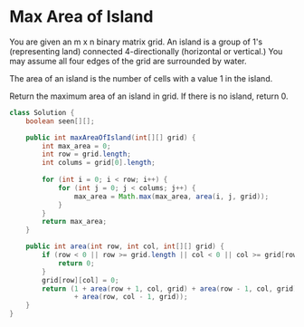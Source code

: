 # Max Area of Island

You are given an m x n binary matrix grid. An island is a group of 1's (representing land) connected 4-directionally (horizontal or vertical.) You may assume all four edges of the grid are surrounded by water.

The area of an island is the number of cells with a value 1 in the island.

Return the maximum area of an island in grid. If there is no island, return 0.


```java
class Solution {
    boolean seen[][];

    public int maxAreaOfIsland(int[][] grid) {
        int max_area = 0;
        int row = grid.length;
        int colums = grid[0].length;
       
        for (int i = 0; i < row; i++) {
            for (int j = 0; j < colums; j++) {
                max_area = Math.max(max_area, area(i, j, grid));
            }
        }
        return max_area;
    }

    public int area(int row, int col, int[][] grid) {
        if (row < 0 || row >= grid.length || col < 0 || col >= grid[row].length || grid[row][col] == 0) {
            return 0;
        }
        grid[row][col] = 0;
        return (1 + area(row + 1, col, grid) + area(row - 1, col, grid) + area(row, col + 1, grid)
                + area(row, col - 1, grid));
    }
}
```
